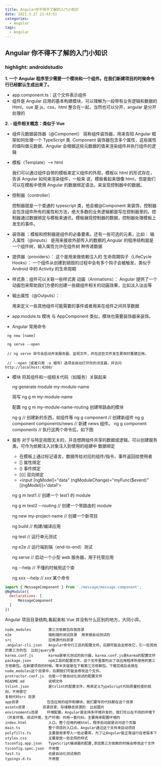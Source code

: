 ```yaml
---
title: Angular你不得不了解的入门小知识
date: 2021.3.27 21:43:51
categories:
  - Angular
tags:
  - Angular
---
```


## Angular 你不得不了解的入门小知识

### highlight: androidstudio

**1. 一个 Angular 程序至少需要一个模块和一个组件。在我们新建项目的时候命令行已经默认生成出来了。**

- app.component.ts：这个文件表示组件
- 组件是 Angular 应用的基本构建模块，可以理解为一段带有业务逻辑和数据的 Html，vue 是 js，css，html 整合在一起，当然也可以分开，angular 是分开处理的

**2. - 组件相关概念：类似于 Vue**

- 组件元数据装饰器（@Component）
  简称组件装饰器，用来告知 Angular 框架如何处理一个 TypeScript 类.
  Component 装饰器包含多个属性，这些属性的值叫做元数据，Angular 会根据这些元数据的值来渲染组件并执行组件的逻辑

- 模板（Template）--> html

  我们可以通过组件自带的模板来定义组件的外观，模板以 html 的形式存在，告诉 Angular 如何来渲染组件，一般来 说，模板看起来很像 html，但是我们可以在模板中使用 Angular 的数据绑定语法，来呈现控制器中的数据。

- 控制器（controller）

  控制器就是一个普通的 typescript 类，他会被@Component 来装饰，控制器会包含组件所有的属性和方法，绝大多数的业务逻辑都是写在控制器里的。控制器通过数据绑定与模板来通讯，模板展现控制器的数据，控制器处理模板上发生的事件。

- 装饰器 ：模板和控制器是组件的必备要素。还有一些可选的元素，比如：
  输入属性（@inputs） 是用来接收外部传入的数据的,Angular 的程序结构就是一个组件树，输入属性允许在组件树 种传递数据
- 提供器（providers）： 这个是用来做依赖注入的
  生命周期钩子（LifeCycle Hooks）： 一个组件从创建到销毁的过程中会有多个钩子会被触发，类似于 Android 中的 Activity 的生命周期

- 样式表：组件可以关联一些样式表
  动画（Animations）： Angular 提供了一个动画包来帮助我们方便的创建一些跟组件相关的动画效果，比如淡入淡出等
- 输出属性（@Outputs）：

  用来定义一些其他组件可能需要的事件或者用来在组件之间共享数据

- app.module.ts 模块
  与 AppComponent 类似，模块也需要装饰器来装饰。

- Angular 常用命令

```shell
 ng new [name]

 ng serve --open

 // ng serve 命令会启动开发服务器、监视文件，并在这些文件发生更改时重建应用。

 // --open（或者只用 -o 缩写）选项会自动打开你的浏览器，并访问 http://localhost:4200/
```

- 模块
  将其组件和一组相关代码（如服务）关联起来

  ng generate module my-module-name

  简写 ng g m my-module-name

  配置 ng g m my-module-name-routing 创建带路由的模块

  ng g // 创建新的东西，如组件等
  ng g component // 创建新组件
  ng g component components/news // 新建 news 组件。
  ng g component components // 执行这两个命令后，如下图

- 服务
  对于与特定视图无关的，并且想跨组件共享的数据或逻辑，可以创建服务类。可作为依赖注入对象注入到使用的组建中
  数据绑定

  - 在模板上通过标记语言，数据传给对应的组件/指令，事件返回给使用者
  - [] 属性绑定
  - () 事件绑定
  - [()] 双向绑定
  - <input [ngModel]="data" (ngModuleChange)="myFunc($event)" [(ngModel)]='data1'>

  ng g m test1 // 创建一个 test1 的 module

  ng g m test2 --routing // 创建一个带路由的 module

  ng new my-project-name // 创建一个新项目

  ng build // 构建/编译应用

  ng test // 运行单元测试

  ng e2e // 运行端到端（end-to-end）测试

  ng serve // 启动一个小型 web 服务器，用于托管应用

  ng --help // 不懂的时候用这个查

  ng xxx --help // xxx 某个命令

```js
import { MessageComponent } from './message/message.component';
@NgModule({
  declarations: [
      MessageComponent
  ]
})
```

Angular 项目目录结构,看起来和 Vue 并没有什么区别的地方，大同小异。

```
node_modules        第三方依赖包存放目录
e2e                 端到端的测试目录  用来做自动测试的
src                 应用源代码目录
.angular-cli.json   Angular命令行工具的配置文件。后期可能会去修改它，引一些其他的第三方的包  比如jquery等
karma.conf.js  	    karma是单元测试的执行器，karma.conf.js是karma的配置文件
package.json        npm工具的配置文件，这个文件里面列出了该应用程序所使用的第三方依赖包。在新建项目的时候，等半天就是在下载第三方依赖包。下载完成后会放在node_modules这个目录中，后期我们可能会修改这个文件。
protractor.conf.js  也是一个做自动化测试的配置文件
README.md           说明文件
tslint.json         是tslint的配置文件，用来定义TypeScript代码质量检查的规则，不用管它
复制代码src 目录
app目录             包含应用的组件和模块，我们要写的代码都在这个目录
assets目录  	    资源目录，存储静态资源的  比如图片
environments目录    环境配置。Angular是支持多环境开发的，我们可以在不同的环境下（开发环境，测试环境，生产环境）共用一套代码，主要用来配置环境的
index.html          入口。整个应用的根html，程序启动就是访问这个页面
main.ts             整个项目的入口点，Angular通过这个文件来启动项目
polyfills.ts        主要是用来导入一些必要库，为了让Angular能正常运行在老版本下
styles.css          主要是放一些全局的样式
tsconfig.app.json   TypeScript编译器的配置,添加第三方依赖的时候会修改这个文件
tsconfig.spec.json  不用管
test.ts             也是自动化测试用的
typings.d.ts        不用管
```
